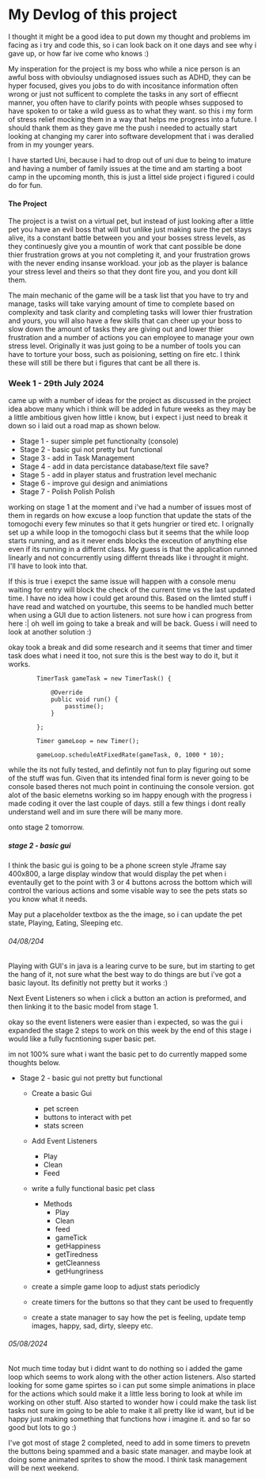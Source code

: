# My Devlog of this project
I thought it might be a good idea to put down my thought and problems im facing as i try and code this, so i can look back on it one days and see why i gave up, or how far ive come who knows :) 

My insperation for the project is my boss who while a nice person is an awful boss with obvioulsy undiagnosed issues such as ADHD, they can be hyper focused, gives you jobs to do with incositance information often wrong or just not sufficent to complete the tasks in any sort of effiecnt manner, you often have to clarify points with people whses supposed to have spoken to or take a wild guess as to what they want. so this i my form of stress relief mocking them in a way that helps me progress into a future. I should thank them as they gave me the push i needed to actually start looking at changing my carer into software development that i was deralied from in my younger years. 

I have started Uni, because i had to drop out of uni due to being to imature and having a number of family issues at the time and am starting a boot camp in the upcoming month, this is just a littel side project i figured i could do for fun. 

#### The Project

The project is a twist on a virtual pet, but instead of just looking after a little pet you have an evil boss that will but unlike just making sure the pet stays alive, its a constant battle between you and your bosses stress levels, as they continuesly give you a mountin of work that cant possible be done thier frustration grows at you not completing it, and your frustration grows with the never ending insanse workload. your job as the player is balance your stress level and theirs so that they dont fire you, and you dont kill them. 

The main mechanic of the game will be a task list that you have to try and manage, tasks will take varying amount of time to complete based on complexity and task clarity and completing tasks will lower thier frustration and yours, you will also have a few skills that can cheer up your boss to slow down the amount of tasks they are giving out and lower thier frustration and a number of actions you can employee to manage your own stress level. Originally it was just going to be a number of tools you can have to torture your boss, such as poisioning, setting on fire etc. I think these will still be there but i figures that cant be all there is. 


### Week 1 - 29th July 2024

came up with a number of ideas for the project as discussed in the project idea above many which i think will be added in future weeks as they may be a little ambitious given how little i know, but i expect i just need to break it down so i laid out a road map as shown below. 

- Stage 1 - super simple pet functionalty (console)
- Stage 2 - basic gui not pretty but functional
- Stage 3 - add in Task Management
- Stage 4 - add in data percistance database/text file save?
- Stage 5 - add in player status and frustration level mechanic
- Stage 6 - improve gui design and animiations
- Stage 7 - Polish Polish Polish

working on stage 1 at the moment and i've had a number of issues most of them in regards on how excuse a loop function that update the stats of the tomogochi every few minutes so that it gets hungrier or tired etc. I orignally set up a while loop in the tomogochi class but it seems that the while loop starts running, and as it never ends blocks the exceution of anything else even if its running in a differnt class. My guess is that the application runned linearly and not concurrently using differnt threads like i throught it might. I'll have to look into that. 

If this is true i exepct the same issue will happen with a console menu waiting for entry will block the check of the current time vs the last updated time. I have no idea how i could get around this. Based on the limted stuff i have read and watched on yourtube, this seems to be handled much better when using a GUI due to action listeners. not sure how i can progress from here :| oh well im going to take a break and will be back. Guess i will need to look at another solution :) 

okay took a break and did some research and it seems that timer and timer task does what i need it too, not sure this is the best way to do it, but it works. 

```
        TimerTask gameTask = new TimerTask() {

            @Override
            public void run() {
                passtime();
            }
            
        };

        Timer gameLoop = new Timer();

        gameLoop.scheduleAtFixedRate(gameTask, 0, 1000 * 10);
```

while the its not fully tested, and defintily not fun to play figuring out some of the stuff was fun. Given that its intended final form is never going to be console based theres not much point in continuing the console version. got alot of the basic elemetns working so im happy enough with the progress i made coding it over the last couple of days. still a few things i dont really understand well and im sure there will be many more.

onto stage 2 tomorrow. 

##### stage 2 - basic gui

I think the basic gui is going to be a phone screen style Jframe say 400x800, a large display window that would display the pet when i eventaully get to the point with 3 or 4 buttons across the bottom which will control the various actions and some visable way to see the pets stats so you know what it needs. 

May put a placeholder textbox as the the image, so i can update the pet state, Playing, Eating, Sleeping etc. 


###### 04/08/204

Playing with GUI's in java is a learing curve to be sure, but im starting to get the hang of it, not sure what the best way to do things are but i've got a basic layout. Its definitly not pretty but it works :) 

Next Event Listeners so when i click a button an action is preformed, and then linking it to the basic model from stage 1.

okay so the event listeners were easier than i expected, so was the gui  i expanded the stage 2 steps to work on this week by the end of this stage i would like a fully fucntioning super basic pet.

im not 100% sure what i want the basic pet to do currently mapped some thoughts below.

- Stage 2 - basic gui not pretty but functional
    - Create a basic Gui
        - pet screen
        - buttons to interact with pet
        - stats screen
    - Add Event Listeners
        - Play
        - Clean
        - Feed
    - write a fully functional basic pet class 
        - Methods
            - Play
            - Clean
            - feed
            - gameTick 
            - getHappiness
            - getTiredness
            - getCleanness
            - getHungriness
            
    - create a simple game loop to adjust stats periodicly
    - create timers for the buttons so that they cant be used to frequently
    - create a state manager to say how the pet is feeling, update temp images, happy, sad, dirty, sleepy etc. 

###### 05/08/2024

Not much time today but i didnt want to do nothing so i added the game loop which seems to work along with the other action listeners. Also started looking for some game spirtes so i can put some simple animations in place for the actions which sould make it a little less boring to look at while im working on other stuff. Also started to wonder how i could make the task list tasks not sure im going to be able to make it all pretty like id want, but id be happy just making something that functions how i imagine it. and so far so good but lots to go :)

I've got most of stage 2 completed, need to add in some timers to prevetn the buttons being spammed and a basic state manager. and maybe look at doing some animated sprites to show the mood. I think task management will be next weekend. 